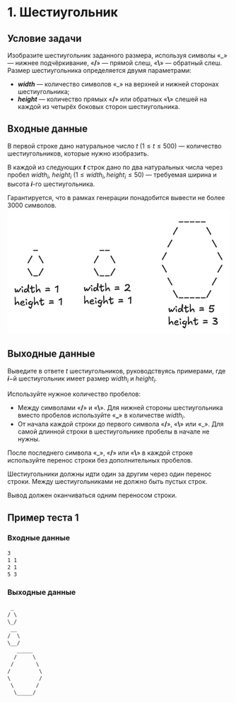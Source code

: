 # 1. Шестиугольник

## Условие задачи

Изобразите шестиугольник заданного размера, используя символы
«\_» — нижнее подчёркивание, «**/**» — прямой слеш, «**\\**» — обратный слеш. Размер шестиугольника определяется двумя параметрами:  
* **_width_** — количество символов «\_» на верхней и нижней сторонах шестиугольника;  
* **_height_** — количество прямых «**/**» или обратных «**\\**» слешей на каждой из четырёх боковых сторон шестиугольника.

## Входные данные

В первой строке дано натуральное число $t$ $(1≤t≤500)$ — количество шестиугольников, которые нужно изобразить.

В каждой из следующих **_t_** строк дано по два натуральных числа через пробел
$width_i$, $height_i$ $(1≤width_i,height_i≤50)$ — требуемая ширина и высота **_i_**-го шестиугольника.

Гарантируется, что в рамках генерации понадобится вывести не более 3000 символов.
![Примерыстроенияшестиугольников.](https://github.com/Ekvo/ozon-route-256-mid-03-08-25/blob/main/images/hexo-examples.png "https://github.com/Ekvo/ozon-route-256-mid-03-08-25/blob/main/images/hexo-examples.png")


## Выходные данные

Выведите в ответе $t$ шестиугольников, руководствуясь примерами, где **_i_**−й шестиугольник имеет размер $width_i$ и $height_i$.

Используйте нужное количество пробелов:  
* Между символами «**/**» и «**\\**». Для нижней стороны шестиугольника вместо пробелов используйте «**\_**» в количестве $width_i$.
* От начала каждой строки до первого символа «**/**», «**\\**» или «\_». Для самой длинной строки в шестиугольнике пробелы в начале не нужны.

После последнего символа «\_», «**/**» или «**\\**» в каждой строке используйте перенос строки без дополнительных пробелов.

Шестиугольники должны идти один за другим через один перенос строки. Между шестиугольниками не должно быть пустых строк.

Вывод должен оканчиваться одним переносом строки.

## Пример теста 1

### Входные данные
```
3
1 1
2 1
5 3
```
### Выходные данные
```
 _  
/ \  
\_/  
 __  
/  \  
\__/  
   _____  
  /     \  
 /       \  
/         \  
\         /  
 \       /  
  \_____/  
```




